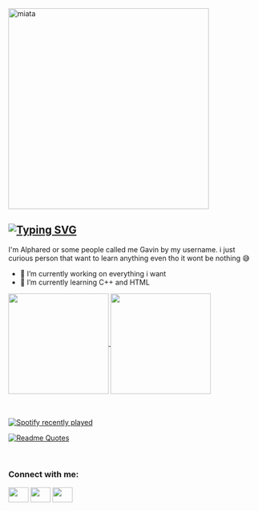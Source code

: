 <img align="center" alt="miata" width="400" src="https://i.pinimg.com/originals/11/ea/39/11ea394a2060a269fb85ed811cca70fe.gif">

## [![Typing SVG](https://readme-typing-svg.demolab.com?font=Rubik+Vinyl&pause=1000&color=F70000&random=true&width=435&lines=HOLA+I'M+GAVIN+ALPHARED+26%F0%9F%91%8B)](https://git.io/typing-svg) ##


I'm Alphared or some people called me Gavin by my username. i just curious person that want to learn anything even tho it wont be nothing :sweat_smile:

- 🔭 I’m currently working on everything i want
- 🌱 I’m currently learning C++ and HTML

<a href="https://github.com/anuraghazra/github-readme-stats">
  <img height=200 align="center" src="https://github-readme-stats.vercel.app/api?username=Alphared26&theme=transparent" />
</a>
<a href="https://github.com/anuraghazra/convoychat">
  <img height=200 align="center" src="https://github-readme-stats.vercel.app/api/top-langs?username=Alphared26&layout=compact&langs_count=8&card_width=320&theme=transparent" />
</a>
<br />
<br />
<br />

[![Spotify recently played](https://spotify-recently-played-readme.vercel.app/api?user=s4qtgnvehi7qpn8onp0rlfro3)](https://open.spotify.com/user/s4qtgnvehi7qpn8onp0rlfro3) <br />


[![Readme Quotes](https://quotes-github-readme.vercel.app/api?type=horizontal&theme=dark)](https://github.com/piyushsuthar/github-readme-quotes)

<br />
<h3 align="left">Connect with me:</h3>
<p align="left">
<a href="https://www.linkedin.com/in/mayolus-gavin-0b79162b4/" target="blank"><img align="center" src="https://cdn.jsdelivr.net/npm/simple-icons@3.0.1/icons/linkedin.svg" alt="" height="30" width="40" /></a>
<a href="https://instagram.com/gavin_alphared" target="blank"><img align="center" src="https://cdn.jsdelivr.net/npm/simple-icons@3.0.1/icons/instagram.svg" alt="" height="30" width="40" /></a>
<a href="https://youtube.com/c/GAVINGAMERZ" target="blank"><img align="center" src="https://cdn.jsdelivr.net/npm/simple-icons@3.0.1/icons/youtube.svg" alt="" height="30" width="40" /></a>
</p>
